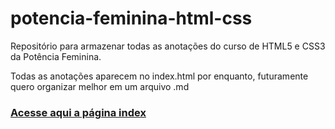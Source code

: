 # potencia-feminina-html-css

Repositório para armazenar todas as anotações do curso de HTML5 e CSS3 da Potência Feminina.

Todas as anotações aparecem no index.html por enquanto, futuramente quero organizar melhor em um arquivo .md 

### [Acesse aqui a página index](https://lauraperroni.github.io/potencia-feminina-html-css/)
